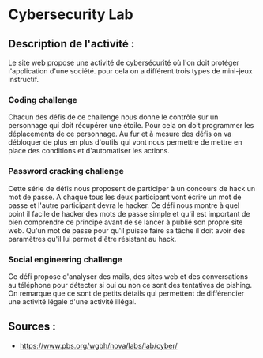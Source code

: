 # Cybersecurity Lab

## Description de l'activité :

Le site web propose une activité de cybersécurité où l'on doit protéger l'application d'une société.
pour cela on a différent trois types de mini-jeux instructif.

### Coding challenge

Chacun des défis de ce challenge nous donne le contrôle sur un personnage qui doit récupérer une étoile. Pour cela on doit programmer les déplacements de ce personnage.
Au fur et à mesure des défis on va débloquer de plus en plus d'outils qui vont nous permettre de mettre en place des conditions et d'automatiser les actions.

### Password cracking challenge

Cette série de défis nous proposent de participer à un concours de hack un mot de passe. A chaque tous les deux participant vont écrire un mot de passe et
l'autre participant devra le hacker.
Ce défi nous montre à quel point il facile de hacker des mots de passe simple et qu'il est important de bien comprendre ce principe avant de se lancer à
publié son propre site web. Qu'un mot de passe pour qu'il puisse faire sa tâche il doit avoir des paramètres qu'il lui permet d'être résistant au hack.

### Social engineering challenge

Ce défi propose d'analyser des mails, des sites web et des conversations au téléphone pour détecter si oui ou non ce sont des tentatives de pishing.
On remarque que ce sont de petits détails qui permettent de différencier une activité légale d'une activité illégal.

## Sources :
- https://www.pbs.org/wgbh/nova/labs/lab/cyber/
